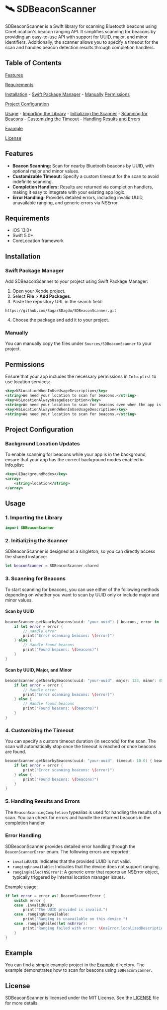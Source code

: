 # 🛰️ SDBeaconScanner


SDBeaconScanner is a Swift library for scanning Bluetooth beacons using CoreLocation's beacon ranging API. It simplifies scanning for beacons by providing an easy-to-use API with support for UUID, major, and minor identifiers. Additionally, the scanner allows you to specify a timeout for the scan and handles beacon detection results through completion handlers.

## Table of Contents

[Features](#features)

[Requirements](#requirements)

[Installation](#installation)
    - [Swift Package Manager](#swift-package-manager)
    - [Manually](#manually)
[Permissions](#permissions)

[Project Configuration](#project-configuration)

[Usage](#usage)
    - [Importing the Library](#1-importing-the-library)
    - [Initializing the Scanner](#2-initializing-the-scanner)
    - [Scanning for Beacons](#3-scanning-for-beacons)
    - [Customizing the Timeout](#4-customizing-the-timeout)
    - [Handling Results and Errors](#5-handling-results-and-errors)

[Example](#example)

[License](#license)

## Features

- **Beacon Scanning:** Scan for nearby Bluetooth beacons by UUID, with optional major and minor values.
- **Customizable Timeout:** Specify a custom timeout for the scan to avoid indefinite scanning.
- **Completion Handlers:** Results are returned via completion handlers, making it easy to integrate with your existing app logic.
- **Error Handling:** Provides detailed errors, including invalid UUID, unavailable ranging, and generic errors via NSError.

## Requirements

- iOS 13.0+
- Swift 5.0+
- CoreLocation framework

## Installation

### Swift Package Manager

Add SDBeaconScanner to your project using Swift Package Manager:

1. Open your Xcode project.
2. Select **File** > **Add Packages**.
3. Paste the repository URL in the search field:
```
https://github.com/SagarSDagdu/SDBeaconScanner.git
```
4. Choose the package and add it to your project.

### Manually

You can manually copy the files under `Sources/SDBeaconScanner` to your project.

## Permissions
Ensure that your app includes the necessary permissions in `Info.plist` to use location services:

```xml
<key>NSLocationWhenInUseUsageDescription</key>
<string>We need your location to scan for beacons.</string>
<key>NSLocationAlwaysUsageDescription</key>
<string>We need your location to scan for beacons even when the app is in the background.</string>
<key>NSLocationAlwaysAndWhenInUseUsageDescription</key>
<string>We need your location to scan for beacons.</string>
```

## Project Configuration

### Background Location Updates
To enable scanning for beacons while your app is in the background, ensure that your app has the correct background modes enabled in Info.plist:

```xml
<key>UIBackgroundModes</key>
<array>
    <string>location</string>
</array>
```

## Usage

### 1. Importing the Library

```swift
import SDBeaconScanner
```

### 2. Initializing the Scanner

SDBeaconScanner is designed as a singleton, so you can directly access the shared instance:

```swift
let beaconScanner = SDBeaconScanner.shared
```

### 3. Scanning for Beacons

To start scanning for beacons, you can use either of the following methods depending on whether you want to scan by UUID only or include major and minor values.

#### Scan by UUID

```swift
beaconScanner.getNearbyBeacons(uuid: "your-uuid") { beacons, error in
    if let error = error {
        // Handle error
        print("Error scanning beacons: \(error)")
    } else {
        // Handle found beacons
        print("Found beacons: \(beacons)")
    }
}
```

#### Scan by UUID, Major, and Minor

```swift
beaconScanner.getNearbyBeacons(uuid: "your-uuid", major: 123, minor: 456) { beacons, error in
    if let error = error {
        // Handle error
        print("Error scanning beacons: \(error)")
    } else {
        // Handle found beacons
        print("Found beacons: \(beacons)")
    }
}
```

### 4. Customizing the Timeout

You can specify a custom timeout duration (in seconds) for the scan. The scan will automatically stop once the timeout is reached or once beacons are found.

```swift
beaconScanner.getNearbyBeacons(uuid: "your-uuid", timeout: 10.0) { beacons, error in
    if let error = error {
        print("Error scanning beacons: \(error)")
    } else {
        print("Found beacons: \(beacons)")
    }
}
```

### 5. Handling Results and Errors

The `BeaconScanningCompletion` typealias is used for handling the results of a scan. You can check for errors and handle the returned beacons in the completion handler.

### Error Handling

SDBeaconScanner provides detailed error handling through the `BeaconScannerError` enum. The following errors are reported:

- `invalidUUID`: Indicates that the provided UUID is not valid.
- `rangingUnavailable`: Indicates that the device does not support ranging.
- `rangingFailed(NSError)`: A generic error that reports an NSError object, typically triggered by internal location manager issues.

Example usage:

```swift
if let error = error as? BeaconScannerError {
    switch error {
    case .invalidUUID:
        print("The UUID provided is invalid.")
    case .rangingUnavailable:
        print("Ranging is unavailable on this device.")
    case .rangingFailed(let nsError):
        print("Ranging failed with error: \(nsError.localizedDescription)")
    }
}
```

## Example

You can find a simple example project in the [Example](/Example) directory. The example demonstrates how to scan for beacons using `SDBeaconScanner`.

## License

SDBeaconScanner is licensed under the MIT License. See the [LICENSE](LICENSE) file for more details.
